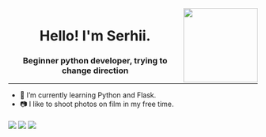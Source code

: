 <img align="right" src="https://media1.giphy.com/media/dsPBfiEEozyXUXShhB/giphy.gif?cid=ecf05e47bmbtfwd4drqelegt7u5roq6f9xkkwh3j3vlktkt1&rid=giphy.gif&ct=g" height = 150>
<h1 align="center">Hello! I'm Serhii.</h1>
<h3 align="center">Beginner python developer, trying to change direction</h3>

-------

<ul>
  <li>🌱 I’m currently learning Python and Flask.</li>
  <li>📷 I like to shoot photos on film in my free time.</li>
</ul>

<a href="mailto:sergeyluk92@gmail.com"><img text-align: center align="middle" src="https://img.shields.io/badge/Gmail-D14836?style=for-the-badge&logo=gmail&logoColor=white"/></a>
<a href="https://www.linkedin.com/in/lukianchenko/"><img align="middle" src="https://img.shields.io/badge/linkedin-%230077B5.svg?style=for-the-badge&logo=linkedin&logoColor=white"/></a>
<a href="https://www.instagram.com/sergey.lukyan/"><img align="middle" src="https://img.shields.io/badge/Instagram-%23E4405F.svg?style=for-the-badge&logo=Instagram&logoColor=white"/></a>
